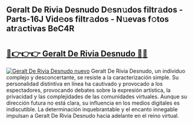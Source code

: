 ## Geralt De Rivia Desnudo D𝚎sn𝚞dos filtr𝚊dos - Parts-16J Vid𝚎os filtr𝚊dos - N𝚞evas f𝚘tos atr𝚊ctivas BeC4R

# <h2><a href="http://mb8w71.tromn.icu/?c=Geralt+De+Rivia+Desnudo">🔗👉👉👉 Geralt De Rivia Desnudo 🔗🔗</a></h2>

[![Geralt De Rivia Desnudo nuevo](https://i.imgur.com/pEAQMta.gif)](http://mb8w71.tromn.icu/?c=Geralt+De+Rivia+Desnudo)
Geralt De Rivia Desnudo, un individuo complejo y desconcertante, se resiste a la caracterización simple. Su personalidad distintiva en línea ha cautivado y provocado a los espectadores, provocando debates sobre la expresión artística, la privacidad y las complejidades de las comunidades virtuales. Aunque su dirección futura no está clara, su influencia en los medios digitales es indiscutible. La determinación inquebrantable y el encanto innegable impulsan a Geralt De Rivia Desnudo hacia adelante en el reino virtual.
